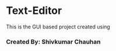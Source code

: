 <h1>Text-Editor</h1>
This is the GUI based project created using

<h3>Created By: Shivkumar Chauhan</h3>
